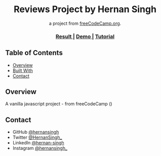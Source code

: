 <h1 align="center">Reviews Project by Hernan Singh</h1>

<div align="center">
   a project from <a href="http://freecodecamp.org" target="_blank">freeCodeCamp.org</a>.
</div>

<div align="center">
  <h3>
    <a href="https://hernansingh.github.io/reviews/" target="_blank">
      Result
    </a>
    <span> | </span>
    <a href="https://vanilla-js-basic-project-3-reviews.netlify.app/" target="_blank">
      Demo
    </a>
    <span> | </span>
    <a href="https://www.youtube.com/watch?v=3PHXvlpOkf4&t=2644s" target="_blank">
      Tutorial
    </a>
  </h3>
</div>

<!-- TABLE OF CONTENTS -->

## Table of Contents

- [Overview](#overview)
- [Built With](#built-with)
- [Contact](#contact)

<!-- OVERVIEW -->

## Overview

A vanilla javascript project - from freeCodeCamp ()

## Contact

- GitHub [@hernansingh](https://github.com/hernansingh)
- Twitter [@HernanSingh_](https://twitter.com/HernanSingh_)
- LinkedIn [@hernan-singh](https://www.linkedin.com/in/hernan-singh)
- Instagram [@hernansingh_](https://www.instagram.com/hernansingh_)

